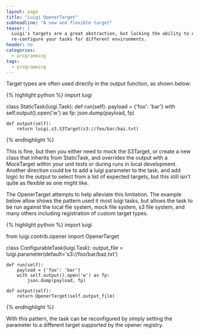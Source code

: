 ```yaml
---
layout: page
title: "Luigi OpenerTarget"
subheadline: "A new and flexible target"
teaser: |
  Luigi's targets are a great abstraction, but lacking the ability to easily
  re-configure your tasks for different environments.
header: no
categories:
  - programming
tags:
  - programming
---
```


Target types are often used directly in the output function, as shown below:

{% highlight python %}
import luigi

class StaticTask(luigi.Task):
    def run(self):
        payload = {'foo': 'bar'}
        with self.output().open('w') as fp:
            json.dump(payload, fp)

    def output(self):
        return luigi.s3.S3Target(s3://foo/bar/baz.txt)
{% endhighlight %}

This is fine, but then you either need to mock the S3Target, or create a new
class that inherits from StaticTask, and overrides the output with a
MockTarget within your unit tests or during runs in local development. Another
direction could be to add a luigi parameter to the task, and add logic to the
output to select from a list of expected targets, but this still isn't quite as
flexible as one might like.

The OpenerTarget attempts to help alleviate this limitation. The example below
allow shows the pattern used it most luigi tasks, but allows the task to be run
against the local file system, mock file system, s3 file system, and many
others including registration of custom target types.

{% highlight python %}
import luigi

from luigi.contrib.opener import OpenerTarget

class ConfigurableTask(luigi.Task):
    output_file = luigi.parameter(default='s3://foo/bar/baz.txt')

    def run(self):
        payload = {'foo': 'bar'}
        with self.output().open('w') as fp:
            json.dump(payload, fp)

    def output(self):
        return OpenerTarget(self.output_file)
{% endhighlight %}

With this pattern, the task can be reconfigured by simply setting the parameter
to a different target supported by the opener registry.
